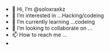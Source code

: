 - 👋 Hi, I’m @soloxraxkz
- 👀 I’m interested in ...Hacking/codeing
- 🌱 I’m currently learning ...codeing
- 💞️ I’m looking to collaborate on ...
- 📫 How to reach me ...
- 
<!---
soloxraxkz/soloxraxkz is a ✨ special ✨ repository because its `README.md` (this file) appears on your GitHub profile.
You can click the Preview link to take a look at your changes.
--->
